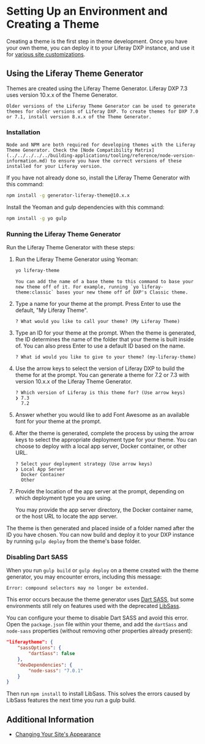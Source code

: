 # Setting Up an Environment and Creating a Theme

Creating a theme is the first step in theme development. Once you have your own theme, you can deploy it to your Liferay DXP instance, and use it for [various site customizations](../../introduction-to-themes.md#developing-themes).

## Using the Liferay Theme Generator

Themes are created using the Liferay Theme Generator. Liferay DXP 7.3 uses version 10.x.x of the Theme Generator.

```{note}
Older versions of the Liferay Theme Generator can be used to generate themes for older versions of Liferay DXP. To create themes for DXP 7.0 or 7.1, install version 8.x.x of the Theme Generator.
```

### Installation

```{note}
Node and NPM are both required for developing themes with the Liferay Theme Generator. Check the [Node Compatibility Matrix](../../../../../building-applications/tooling/reference/node-version-information.md) to ensure you have the correct versions of these installed for your Liferay version.
```

If you have not already done so, install the Liferay Theme Generator with this command:

```bash
npm install -g generator-liferay-theme@10.x.x
```

Install the Yeoman and gulp dependencies with this command:

```bash
npm install -g yo gulp
```

### Running the Liferay Theme Generator

Run the Liferay Theme Generator with these steps:

1. Run the Liferay Theme Generator using Yeoman:

    ```bash
    yo liferay-theme
    ```

    ```{important}
    You can add the name of a base theme to this command to base your new theme off of it. For example, running `yo liferay-theme:classic` bases your new theme off of DXP's Classic theme.
    ```
    <!-- Add link to an explanation of choosing (and changing) the base theme when available.-->

1. Type a name for your theme at the prompt. Press Enter to use the default, "My Liferay Theme".

    ```
    ? What would you like to call your theme? (My Liferay Theme)
    ```

1. Type an ID for your theme at the prompt. When the theme is generated, the ID determines the name of the folder that your theme is built inside of. You can also press Enter to use a default ID based on the name.

    ```
    ? What id would you like to give to your theme? (my-liferay-theme)
    ```

1. Use the arrow keys to select the version of Liferay DXP to build the theme for at the prompt. You can generate a theme for 7.2 or 7.3 with version 10.x.x of the Liferay Theme Generator.

    ```
    ? Which version of Liferay is this theme for? (Use arrow keys)
    ❯ 7.3 
      7.2
    ```

1. Answer whether you would like to add Font Awesome as an available font for your theme at the prompt.

1. After the theme is generated, complete the process by using the arrow keys to select the appropriate deployment type for your theme. You can choose to deploy with a local app server, Docker container, or other URL.

    ```
    ? Select your deployment strategy (Use arrow keys)
    ❯ Local App Server 
      Docker Container 
      Other
    ```

1. Provide the location of the app server at the prompt, depending on which deployment type you are using.

    You may provide the app server directory, the Docker container name, or the host URL to locate the app server.

The theme is then generated and placed inside of a folder named after the ID you have chosen. You can now build and deploy it to your DXP instance by running `gulp deploy` from the theme's base folder.

### Disabling Dart SASS

When you run `gulp build` or `gulp deploy` on a theme created with the theme generator, you may encounter errors, including this message:

```
Error: compound selectors may no longer be extended.
```

This error occurs because the theme generator uses [Dart SASS](https://sass-lang.com/dart-sass), but some environments still rely on features used with the deprecated [LibSass](https://sass-lang.com/blog/libsass-is-deprecated).

You can configure your theme to disable Dart SASS and avoid this error. Open the `package.json` file within your theme, and add the `dartSass` and `node-sass` properties (without removing other properties already present):

```json
"liferaytheme": {
    "sassOptions": {
        "dartSass": false
    },
    "devDependencies": {
        "node-sass": "7.0.1"
    }
}
```

Then run `npm install` to install LibSass. This solves the errors caused by LibSass features the next time you run a gulp build.

<!-- Add Using Blade to Create a Theme section, with a link to Theme Templates documentation when available-->

## Additional Information

* [Changing Your Site's Appearance](../../../../../getting-started/changing-your-sites-appearance.md)
